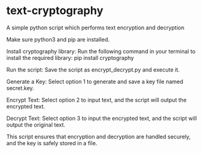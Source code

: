 # text-cryptography
A simple python script which performs text encryption and decryption 

Make sure python3 and pip are installed.

Install cryptography library:
Run the following command in your terminal to install the required library:
pip install cryptography

Run the script:
Save the script as encrypt_decrypt.py and execute it.

Generate a Key:
Select option 1 to generate and save a key file named secret.key.

Encrypt Text:
Select option 2 to input text, and the script will output the encrypted text.

Decrypt Text:
Select option 3 to input the encrypted text, and the script will output the original text.

This script ensures that encryption and decryption are handled securely, and the key is safely stored in a file.
